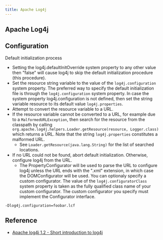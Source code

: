 ```yaml
---
title: Apache Log4j
---
```


## Apache Log4j


## Configuration

Default initialization process


- Setting the log4j.defaultInitOverride system property to any other value then "false" will cause log4j to skip the default initialization procedure (this procedure).
- Set the resource string variable to the value of the `log4j.configuration` system property. The preferred way to specify the default initialization file is through the `log4j.configuration` system property. In case the system property log4j.configuration is not defined, then set the string variable resource to its default value `log4j.properties`.
- Attempt to convert the resource variable to a URL.
- If the resource variable cannot be converted to a URL, for example due to a `MalformedURLException`, then search for the resource from the classpath by calling `org.apache.log4j.helpers.Loader.getResource(resource, Logger.class)` which returns a URL. Note that the string `log4j.properties` constitutes a malformed URL.
    - See `Loader.getResource(java.lang.String)` for the list of searched locations.
- If no URL could not be found, abort default initialization. Otherwise, configure log4j from the URL.
    - The PropertyConfigurator will be used to parse the URL to configure log4j unless the URL ends with the ".xml" extension, in which case the DOMConfigurator will be used. You can optionaly specify a custom configurator. The value of the `log4j.configuratorClass` system property is taken as the fully qualified class name of your custom configurator. The custom configurator you specify must implement the Configurator interface.


```
-Dlog4j.configuration=foobar.lcf
```

## Reference
- [Apache log4j 1\.2 \- Short introduction to log4j](https://logging.apache.org/log4j/1.2/manual.html)
